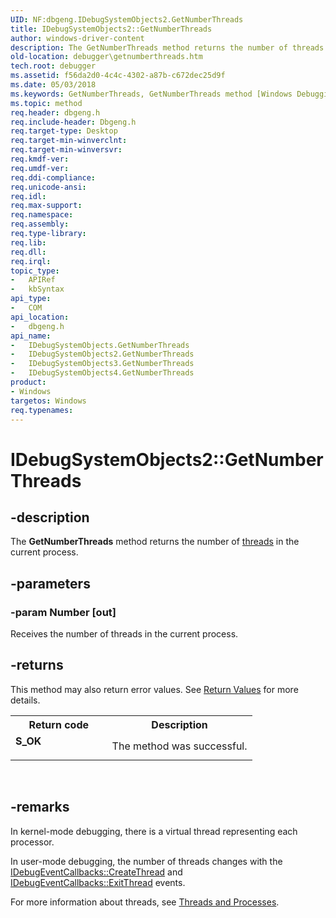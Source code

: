 ```yaml
---
UID: NF:dbgeng.IDebugSystemObjects2.GetNumberThreads
title: IDebugSystemObjects2::GetNumberThreads
author: windows-driver-content
description: The GetNumberThreads method returns the number of threads in the current process.
old-location: debugger\getnumberthreads.htm
tech.root: debugger
ms.assetid: f56da2d0-4c4c-4302-a87b-c672dec25d9f
ms.date: 05/03/2018
ms.keywords: GetNumberThreads, GetNumberThreads method [Windows Debugging], GetNumberThreads method [Windows Debugging],IDebugSystemObjects interface, GetNumberThreads method [Windows Debugging],IDebugSystemObjects2 interface, GetNumberThreads method [Windows Debugging],IDebugSystemObjects3 interface, GetNumberThreads method [Windows Debugging],IDebugSystemObjects4 interface, IDebugSystemObjects interface [Windows Debugging],GetNumberThreads method, IDebugSystemObjects2 interface [Windows Debugging],GetNumberThreads method, IDebugSystemObjects2.GetNumberThreads, IDebugSystemObjects2::GetNumberThreads, IDebugSystemObjects3 interface [Windows Debugging],GetNumberThreads method, IDebugSystemObjects3::GetNumberThreads, IDebugSystemObjects4 interface [Windows Debugging],GetNumberThreads method, IDebugSystemObjects4::GetNumberThreads, IDebugSystemObjects::GetNumberThreads, IDebugSystemObjects_47d86764-4881-4178-97fa-d6c8732dbb1a.xml, dbgeng/IDebugSystemObjects2::GetNumberThreads, dbgeng/IDebugSystemObjects3::GetNumberThreads, dbgeng/IDebugSystemObjects4::GetNumberThreads, dbgeng/IDebugSystemObjects::GetNumberThreads, debugger.getnumberthreads
ms.topic: method
req.header: dbgeng.h
req.include-header: Dbgeng.h
req.target-type: Desktop
req.target-min-winverclnt: 
req.target-min-winversvr: 
req.kmdf-ver: 
req.umdf-ver: 
req.ddi-compliance: 
req.unicode-ansi: 
req.idl: 
req.max-support: 
req.namespace: 
req.assembly: 
req.type-library: 
req.lib: 
req.dll: 
req.irql: 
topic_type:
-	APIRef
-	kbSyntax
api_type:
-	COM
api_location:
-	dbgeng.h
api_name:
-	IDebugSystemObjects.GetNumberThreads
-	IDebugSystemObjects2.GetNumberThreads
-	IDebugSystemObjects3.GetNumberThreads
-	IDebugSystemObjects4.GetNumberThreads
product:
- Windows
targetos: Windows
req.typenames: 
---
```


# IDebugSystemObjects2::GetNumberThreads


## -description


The <b>GetNumberThreads</b> method returns the number of <a href="https://msdn.microsoft.com/6182ca34-ee5e-47e9-82fe-29266397e3a8">threads</a> in the current process.


## -parameters




### -param Number [out]

Receives the number of threads in the current process.


## -returns



This method may also return error values.  See <a href="https://msdn.microsoft.com/713f3ee2-2f5b-415e-9908-90f5ae428b43">Return Values</a> for more details.

<table>
<tr>
<th>Return code</th>
<th>Description</th>
</tr>
<tr>
<td width="40%">
<dl>
<dt><b>S_OK</b></dt>
</dl>
</td>
<td width="60%">
The method was successful.

</td>
</tr>
</table>
 




## -remarks



In kernel-mode debugging, there is a virtual thread representing each processor.

In user-mode debugging, the number of threads changes with the <a href="https://msdn.microsoft.com/library/windows/hardware/ff550713">IDebugEventCallbacks::CreateThread</a> and <a href="https://msdn.microsoft.com/library/windows/hardware/ff550730">IDebugEventCallbacks::ExitThread</a> events.

For more information about threads, see <a href="https://msdn.microsoft.com/library/windows/hardware/ff558896">Threads and Processes</a>.



